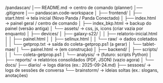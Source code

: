/pandascan/
│── README.md                 → centro de comando (planner)
│── .gitignore
│── pandascan.code-workspace
│
├── frontend/
│   ├── start.html             → tela inicial (Novo Panda / Panda Conectado)
│   ├── index.html             → painel geral / centro de comando
│   ├── index_bkp.html         → backup do painel (versão antiga)
│   └── assets/                → css, js, icons (criar vazia por enquanto)
│
├── devices/
│   ├── galaxy-s22/
│   │   ├── relatorio-inicial.html
│   │   ├── painel.html
│   │   ├── selinux.html
│   │   └── raw/               → dados coletados
│   │        └── getprop.txt   → saída do coleta-getprop.ps1 (a gerar)
│   └── tablet-mae/
│       └── painel.html        → (em construção)
│
├── backend/
│   ├── scripts/
│   │   └── coleta-getprop.ps1
│   └── analysis/              → (futuro: scripts Python)
│
├── reports/                   → relatórios consolidados (PDF, JSON) (vazio agora)
│
└── docs/
    ├── diario/                → logs diários (ex.: 2025-09-24.md)
    ├── sessoes/               → logs de sessões de conversa
    └── brainstorm/            → ideias soltas (ex.: slogans, anotações)
